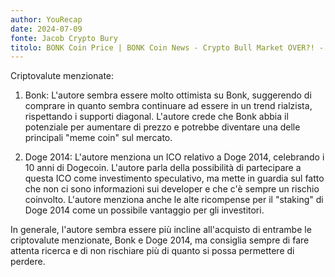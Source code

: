 ```yaml
---
author: YouRecap
date: 2024-07-09
fonte: Jacob Crypto Bury
titolo: BONK Coin Price | BONK Coin News - Crypto Bull Market OVER?! - doge2014 integration
---
```


Criptovalute menzionate:

1. Bonk: L'autore sembra essere molto ottimista su Bonk, suggerendo di comprare in quanto sembra continuare ad essere in un trend rialzista, rispettando i supporti diagonal. L'autore crede che Bonk abbia il potenziale per aumentare di prezzo e potrebbe diventare una delle principali "meme coin" sul mercato.

2. Doge 2014: L'autore menziona un ICO relativo a Doge 2014, celebrando i 10 anni di Dogecoin. L'autore parla della possibilità di partecipare a questa ICO come investimento speculativo, ma mette in guardia sul fatto che non ci sono informazioni sui developer e che c'è sempre un rischio coinvolto. L'autore menziona anche le alte ricompense per il "staking" di Doge 2014 come un possibile vantaggio per gli investitori.

In generale, l'autore sembra essere più incline all'acquisto di entrambe le criptovalute menzionate, Bonk e Doge 2014, ma consiglia sempre di fare attenta ricerca e di non rischiare più di quanto si possa permettere di perdere.
